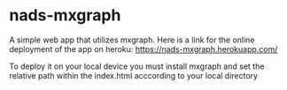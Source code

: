 # nads-mxgraph

A simple web app that utilizes mxgraph. Here is a link for the online deployment of the app on heroku: https://nads-mxgraph.herokuapp.com/

To deploy it on your local device you must install mxgraph and set the relative path within the index.html acccording to your local directory
